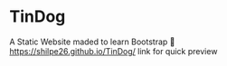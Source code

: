 # TinDog
A Static Website maded to learn Bootstrap 💜
https://shilpe26.github.io/TinDog/  link for quick preview
